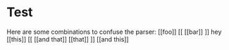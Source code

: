 # Test

Here are some combinations to confuse the parser:
[[foo]] [[
[[bar]] ]] hey
[[this]] [[ [[and that]]
[[that]] ]] [[and this]]
